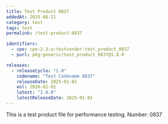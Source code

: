 ```yaml
---
title: Test Product 0837
addedAt: 2025-08-21
category: test
tags: test
permalink: /test-product-0837

identifiers:
  - cpe: cpe:2.3:a:testvendor:test_product_0837
  - purl: pkg:generic/test_product_0837@1.0.0

releases:
  - releaseCycle: "1.0"
    codename: "Test Codename 0837"
    releaseDate: 2025-01-01
    eol: 2026-01-01
    latest: "1.0.0"
    latestReleaseDate: 2025-01-01
---
```


This is a test product file for performance testing. Number: 0837
